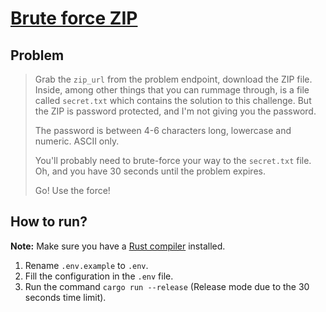 # [Brute force ZIP](https://hackattic.com/challenges/brute_force_zip)

## Problem
> Grab the `zip_url` from the problem endpoint, download the ZIP file. Inside, among other things that you can rummage through, is a file called `secret.txt` which contains the solution to this challenge. But the ZIP is password protected, and I'm not giving you the password.
>
> The password is between 4-6 characters long, lowercase and numeric. ASCII only.
>
> You'll probably need to brute-force your way to the `secret.txt` file. Oh, and you have 30 seconds until the problem expires.
>
> Go! Use the force!

## How to run?
**Note:** Make sure you have a [Rust compiler](https://rust-lang.org/) installed.
1. Rename `.env.example` to `.env`.
2. Fill the configuration in the `.env` file.
3. Run the command `cargo run --release` (Release mode due to the 30 seconds time limit).
